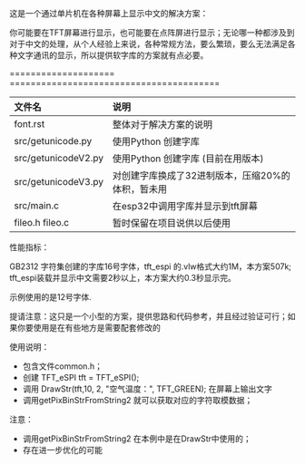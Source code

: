这是一个通过单片机在各种屏幕上显示中文的解决方案：

你可能要在TFT屏幕进行显示，也可能要在点阵屏进行显示；无论哪一种都涉及到对于中文的处理，从个人经验上来说，各种常规方法，要么繁琐，要么无法满足各种文字通讯的显示，所以提供软字库的方案就有点必要。



==================== ======================================== 


| 文件名                  | 说明  |    
|:------------------|:-----------------------------------------------------------------------|
| font.rst                | 整体对于解决方案的说明  |
| src/getunicode.py       | 使用Python 创建字库  |
| src/getunicodeV2.py       | 使用Python 创建字库 (目前在用版本) |
| src/getunicodeV3.py       | 对创建字库换成了32进制版本，压缩20%的体积，暂未用|
| src/main.c              | 在esp32中调用字库并显示到tft屏幕  |
| fileo.h fileo.c         | 暂时保留在项目说供以后使用  |
 


性能指标：

GB2312 字符集创建的字库16号字体，tft_espi 的.vlw格式大约1M，本方案507k; tft_espi装载并显示中文需要2秒以上，本方案大约0.3秒显示完。

示例使用的是12号字体.


提请注意：这只是一个小型的方案，提供思路和代码参考，并且经过验证可行；如果你要使用是在有些地方是需要配套修改的

使用说明：

 - 包含文件common.h；
 - 创建 TFT_eSPI tft = TFT_eSPI();
 - 调用 DrawStr(tft,10, 2, "空气温度：", TFT_GREEN); 在屏幕上输出文字
 - 调用getPixBinStrFromString2 就可以获取对应的字符取模数据；


注意：

 - 调用getPixBinStrFromString2 在本例中是在DrawStr中使用的；
 - 存在进一步优化的可能

